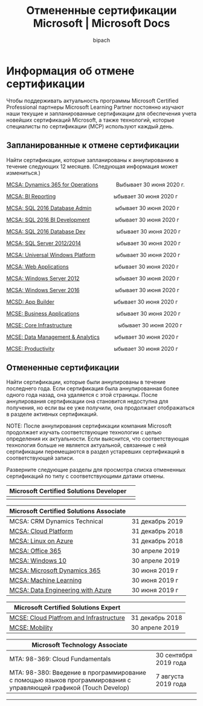 ﻿---
title: Отмененные сертификации Microsoft | Microsoft Docs
description: Отмененные сертификации Microsoft
documentationcenter: NA
author: bipach
ms.topic: article
ms.tgt_pltfrm: NA
ms.workload: NA
ms.date: 07/30/2019
ms.author: micsullivan
---
# Информация об отмене сертификации

Чтобы поддерживать актуальность программы Microsoft Certified Professional партнеры Microsoft Learning Partner постоянно изучают наши текущие и запланированные сертификации для обеспечения учета новейших сертификаций Microsoft, а также технологий, которые специалисты по сертификации (MCP) используют каждый день.

## Запланированные к отмене сертификации

Найти сертификации, которые запланированы к аннулированию в течение следующих 12 месяцев. (Следующая информация может измениться.) 

[MCSA: Dynamics 365 for Operations](https://www.microsoft.com/learning/mcsa-microsoft-dynamics-365-for-operations.aspx)&nbsp;&nbsp;&nbsp;&nbsp;&nbsp;&nbsp;&nbsp;&nbsp;&nbsp;&nbsp;&nbsp;&nbsp;Выбывает 30 июня 2020 г.  

[MCSA: BI Reporting](https://www.microsoft.com/learning/mcsa-bi-reporting.aspx)&nbsp;&nbsp;&nbsp;&nbsp;&nbsp;&nbsp;&nbsp;&nbsp;&nbsp;&nbsp;&nbsp;&nbsp;&nbsp;&nbsp;&nbsp;&nbsp;&nbsp;&nbsp;&nbsp;&nbsp;&nbsp;&nbsp;&nbsp;&nbsp;&nbsp;&nbsp;&nbsp;&nbsp;&nbsp;&nbsp;&nbsp;&nbsp;&nbsp;&nbsp;&nbsp;&nbsp;&nbsp;&nbsp;&nbsp;ыбывает 30 июня 2020 г  

[MCSA: SQL 2016 Database Admin](https://www.microsoft.com/learning/mcsa-sql2016-database-administration-certification.aspx)&nbsp;&nbsp;&nbsp;&nbsp;&nbsp;&nbsp;&nbsp;&nbsp;&nbsp;&nbsp;&nbsp;&nbsp;&nbsp;&nbsp;&nbsp;&nbsp;ыбывает 30 июня 2020 г  

[MCSA: SQL 2016 BI Development](https://www.microsoft.com/learning/mcsa-sql2016-business-intelligence-certification.aspx)&nbsp;&nbsp;&nbsp;&nbsp;&nbsp;&nbsp;&nbsp;&nbsp;&nbsp;&nbsp;&nbsp;&nbsp;&nbsp;&nbsp;&nbsp;&nbsp;&nbsp;ыбывает 30 июня 2020 г  

[MCSA: SQL 2016 Database Dev](https://www.microsoft.com/learning/mcsa-sql2016-database-development-certification.aspx)&nbsp;&nbsp;&nbsp;&nbsp;&nbsp;&nbsp;&nbsp;&nbsp;&nbsp;&nbsp;&nbsp;&nbsp;&nbsp;&nbsp;&nbsp;&nbsp;&nbsp;&nbsp;&nbsp;&nbsp;&nbsp;ыбывает 30 июня 2020 г  

[MCSA: SQL Server 2012/2014](https://www.microsoft.com/learning/mcsa-sql-certification.aspx)&nbsp;&nbsp;&nbsp;&nbsp;&nbsp;&nbsp;&nbsp;&nbsp;&nbsp;&nbsp;&nbsp;&nbsp;&nbsp;&nbsp;&nbsp;&nbsp;&nbsp;&nbsp;&nbsp;&nbsp;&nbsp;&nbsp;&nbsp;&nbsp;ыбывает 30 июня 2020 г  

[MCSA: Universal Windows Platform](https://www.microsoft.com/learning/mcsa-universal-windows-platform.aspx)&nbsp;&nbsp;&nbsp;&nbsp;&nbsp;&nbsp;&nbsp;&nbsp;&nbsp;&nbsp;&nbsp;&nbsp;&nbsp;&nbsp;ыбывает 30 июня 2020 г  

[MCSA: Web Applications](https://www.microsoft.com/learning/mcsa-web-applications-certification.aspx)&nbsp;&nbsp;&nbsp;&nbsp;&nbsp;&nbsp;&nbsp;&nbsp;&nbsp;&nbsp;&nbsp;&nbsp;&nbsp;&nbsp;&nbsp;&nbsp;&nbsp;&nbsp;&nbsp;&nbsp;&nbsp;&nbsp;&nbsp;&nbsp;&nbsp;&nbsp;&nbsp;&nbsp;&nbsp;&nbsp;&nbsp;ыбывает 30 июня 2020 г  

[MCSA: Windows Server 2012](https://www.microsoft.com/learning/mcsa-windows-server-certification.aspx)&nbsp;&nbsp;&nbsp;&nbsp;&nbsp;&nbsp;&nbsp;&nbsp;&nbsp;&nbsp;&nbsp;&nbsp;&nbsp;&nbsp;&nbsp;&nbsp;&nbsp;&nbsp;&nbsp;&nbsp;&nbsp;&nbsp;&nbsp;&nbsp;ыбывает 30 июня 2020 г  

[MCSA: Windows Server 2016](https://www.microsoft.com/learning/mcsa-windows-server-2016-certification.aspx)&nbsp;&nbsp;&nbsp;&nbsp;&nbsp;&nbsp;&nbsp;&nbsp;&nbsp;&nbsp;&nbsp;&nbsp;&nbsp;&nbsp;&nbsp;&nbsp;&nbsp;&nbsp;&nbsp;&nbsp;&nbsp;&nbsp;&nbsp;&nbsp;ыбывает 30 июня 2020 г  

[MCSD: App Builder](https://www.microsoft.com/learning/mcsd-app-builder-certification.aspx)&nbsp;&nbsp;&nbsp;&nbsp;&nbsp;&nbsp;&nbsp;&nbsp;&nbsp;&nbsp;&nbsp;&nbsp;&nbsp;&nbsp;&nbsp;&nbsp;&nbsp;&nbsp;&nbsp;&nbsp;&nbsp;&nbsp;&nbsp;&nbsp;&nbsp;&nbsp;&nbsp;&nbsp;&nbsp;&nbsp;&nbsp;&nbsp;&nbsp;&nbsp;&nbsp;&nbsp;&nbsp;&nbsp;&nbsp;&nbsp;ыбывает 30 июня 2020 г  

[MCSE: Business Applications](https://www.microsoft.com/learning/mcse-business-applications.aspx)&nbsp;&nbsp;&nbsp;&nbsp;&nbsp;&nbsp;&nbsp;&nbsp;&nbsp;&nbsp;&nbsp;&nbsp;&nbsp;&nbsp;&nbsp;&nbsp;&nbsp;&nbsp;&nbsp;&nbsp;&nbsp;&nbsp;&nbsp;&nbsp;&nbsp;ыбывает 30 июня 2020 г  

[MCSE: Core Infrastructure](https://www.microsoft.com/learning/mcsa-web-applications-certification.aspx)&nbsp;&nbsp;&nbsp;&nbsp;&nbsp;&nbsp;&nbsp;&nbsp;&nbsp;&nbsp;&nbsp;&nbsp;&nbsp;&nbsp;&nbsp;&nbsp;&nbsp;&nbsp;&nbsp;&nbsp;&nbsp;&nbsp;&nbsp;&nbsp;&nbsp;&nbsp;&nbsp;&nbsp;&nbsp;&nbsp;&nbsp;ыбывает 30 июня 2020 г  

[MCSE: Data Management & Analytics](https://www.microsoft.com/learning/mcse-data-management-analytics.aspx)&nbsp;&nbsp;&nbsp;&nbsp;&nbsp;&nbsp;&nbsp;&nbsp;&nbsp;&nbsp;ыбывает 30 июня 2020 г  

[MCSE: Productivity](https://www.microsoft.com/learning/mcse-productivity-certification.aspx)&nbsp;&nbsp;&nbsp;&nbsp;&nbsp;&nbsp;&nbsp;&nbsp;&nbsp;&nbsp;&nbsp;&nbsp;&nbsp;&nbsp;&nbsp;&nbsp;&nbsp;&nbsp;&nbsp;&nbsp;&nbsp;&nbsp;&nbsp;&nbsp;&nbsp;&nbsp;&nbsp;&nbsp;&nbsp;&nbsp;&nbsp;&nbsp;&nbsp;&nbsp;&nbsp;&nbsp;&nbsp;&nbsp;&nbsp;&nbsp;ыбывает 30 июня 2020 г  

## Отмененные сертификации

Найти сертификации, которые были аннулированы в течение последнего года. Если сертификация была аннулированная более одного года назад, она удаляется с этой страницы. После аннулирования сертификации она становится недоступна для получения, но если вы ее уже получили, она продолжает отображаться в разделе активных сертификаций.

NOTE: После аннулирования сертификации компания Microsoft продолжает изучать соответствующие технологии с целью определения их актуальности. Если выяснится, что соответствующая технология больше не является актуальной, связанные с ней сертификации перемещаются в раздел устаревших сертификаций в соответствующей записи.

Разверните следующие разделы для просмотра списка отмененных сертификаций по типу с соответствующими датами отмены.

| Microsoft Certified Solutions Developer                                            |                    |
| ---------------------------------------------------------------------------------- | ------------------ |
|                                                                                    |                    |

| Microsoft Certified Solutions Associate                                            |                    |
| ---------------------------------------------------------------------------------- | ------------------ |
| MCSA: CRM Dynamics Technical                                                                                                | 31 декабрь 2019  |
| [MCSA: Cloud Platform](https://www.microsoft.com/learning/mcsa-cloud-platform-certification.aspx)                     | 31 декабрь 2018  |
| [MCSA: Linux on Azure](https://www.microsoft.com/learning/mcsa-linux-azure-certification.aspx)                        | 31 декабрь 2018   |
| [MCSA: Office 365](https://www.microsoft.com/learning/mcsa-office365-certification.aspx)                              | 30 апреле 2019     |
| [MCSA: Windows 10](https://www.microsoft.com/learning/mcsa-windows-10-certifications.aspx)                            | 30 апреле 2019     |
| [MCSA: Microsoft Dynamics 365](https://www.microsoft.com/learning/mcsa-microsoft-dynamics-365.aspx)                   | 30 июня 2019 г      |
| [MCSA: Machine Learning](https://www.microsoft.com/learning/mcsa-machine-learning.aspx)                               | 30 июня 2019 г      |
| [MCSA: Data Engineering with Azure](https://www.microsoft.com/learning/mcsa-data-engineering-with-azure.aspx)         | 30 июня 2019 г      |

| Microsoft Certified Solutions Expert                                               |                    |
| ---------------------------------------------------------------------------------- | ------------------ |
| [MCSE: Cloud Platfrom and Infrastructure](https://www.microsoft.com/learning/mcse-cloud-platform-infrastructure.aspx) | 31 декабрь 2018  |
| [MCSE: Mobility](https://www.microsoft.com/learning/mcse-mobility-certification.aspx)                                 | 30 апреле 2019     |

| Microsoft Technology Associate                                                     |                    |
| ---------------------------------------------------------------------------------- | ------------------ |
| MTA: 98-369: Cloud Fundamentals                                                                                             | 30 сентября 2019 года |
| MTA: 98-380: Введение в программирование с помощью языков программирования с управляющей графикой (Touch Develop)                                       | 7 августа 2019 года     |
___
